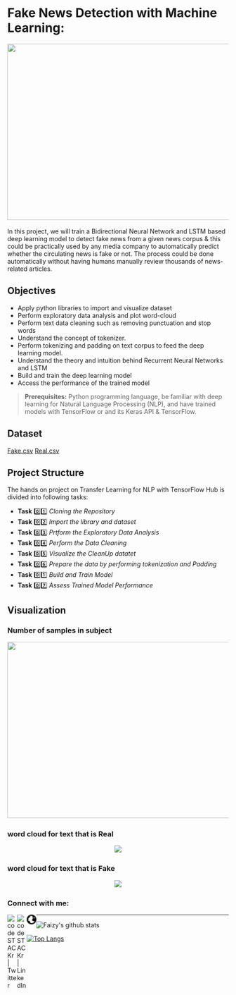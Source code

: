 # __Fake News Detection with Machine Learning:__

<p align='center'>
    <a href ='#'>
        <img src='https://images.firstpost.com/wp-content/uploads/2019/03/Fighting-fake-news-includes-monitoring-social-media-2.jpg' height='400' width='800'>
    </a>
</p>

In this project, we will train a Bidirectional Neural Network and LSTM based deep learning model to detect fake news from a given news corpus & this could be practically used by any media company to automatically predict whether the circulating news is fake or not. The process could be done automatically without having humans manually review thousands of news-related articles.

## __Objectives__

- Apply python libraries to import and visualize dataset
- Perform exploratory data analysis and plot word-cloud
- Perform text data cleaning such as removing punctuation and stop words
- Understand the concept of tokenizer.
- Perform tokenizing and padding on text corpus to feed the deep learning model.
- Understand the theory and intuition behind Recurrent Neural Networks and LSTM
- Build and train the deep learning model
- Access the performance of the trained model

> __Prerequisites:__ Python programming language, be familiar with deep learning for Natural Language Processing (NLP), and have trained models with TensorFlow or and its Keras API & TensorFlow.
 
 ## __Dataset__
[Fake.csv](https://raw.githubusercontent.com/mohd-faizy/12_Fake_News_Detection_with_Machine_Learning/main/data/Fake.csv)
[Real.csv](https://raw.githubusercontent.com/mohd-faizy/12_Fake_News_Detection_with_Machine_Learning/main/data/True.csv)

## __Project Structure__
The hands on project on Transfer Learning for NLP with TensorFlow Hub is divided into following tasks:

- __Task__ :zero::one: _Cloning the Repository_
- __Task__ :zero::two: _Import the library and dataset_
- __Task__ :zero::three: _Prtform the Exploratory Data Analysis_
- __Task__ :zero::four: _Perform the Data Cleaning_
- __Task__ :zero::five: _Visualize the CleanUp datatet_
- __Task__ :zero::six: _Prepare the data by performing tokenization and Padding_
- __Task__ :zero::one: _Build and Train Model_
- __Task__ :zero::seven: _Assess Trained Model Performance_

## __Visualization__

### __Number of samples in subject__

<p align='center'>
    <a href ='#'>
        <img src='https://github.com/mohd-faizy/12_Fake_News_Detection_with_Machine_Learning/blob/main/_img/01_samples%20in%20subject.png?raw=true' width='600px' height='400px'>
    </a>
</p>


### __word cloud for text that is Real__
<p align='center'>
    <a href ='#'>
        <img src='https://github.com/mohd-faizy/12_Fake_News_Detection_with_Machine_Learning/blob/main/_img/02_word%20cloud%20for%20text%20that%20is%20Real.png?raw=true'>
    </a>
</p>

### __word cloud for text that is Fake__

<p align='center'>
    <a href ='#'>
        <img src='https://github.com/mohd-faizy/12_Fake_News_Detection_with_Machine_Learning/blob/main/_img/03_word%20cloud%20for%20text%20that%20is%20Fake.png?raw=true'>
    </a>
</p>

### Connect with me:


[<img align="left" alt="codeSTACKr | Twitter" width="22px" src="https://cdn.jsdelivr.net/npm/simple-icons@v3/icons/twitter.svg" />][twitter]
[<img align="left" alt="codeSTACKr | LinkedIn" width="22px" src="https://cdn.jsdelivr.net/npm/simple-icons@v3/icons/linkedin.svg" />][linkedin]
[<img align="left" alt="codeSTACKr.com" width="22px" src="https://raw.githubusercontent.com/iconic/open-iconic/master/svg/globe.svg" />][StackExchange AI]

[twitter]: https://twitter.com/F4izy
[linkedin]: https://www.linkedin.com/in/mohd-faizy/
[StackExchange AI]: https://ai.stackexchange.com/users/36737/cypher


---


![Faizy's github stats](https://github-readme-stats.vercel.app/api?username=mohd-faizy&show_icons=true)


[![Top Langs](https://github-readme-stats.vercel.app/api/top-langs/?username=mohd-faizy&layout=compact)](https://github.com/mohd-faizy/github-readme-stats)

